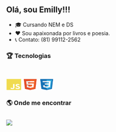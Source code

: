 ## Olá, sou Emilly!!!

- 🎓 Cursando NEM e DS
- ❤ Sou apaixonada por livros e poesia.
- 📞 Contato: (81) 99112-2562

 
### 🏆 Tecnologias
  
##

<div style="display: inline_block"><br>
  <img align="center" alt="Thallyta-Js" height="30" width="40" src="https://raw.githubusercontent.com/devicons/devicon/master/icons/javascript/javascript-plain.svg">
  <img align="center" alt="Thallyta-HTML" height="30" width="40" src="https://raw.githubusercontent.com/devicons/devicon/master/icons/html5/html5-original.svg">
  <img align="center" alt="Thallyta-CSS" height="30" width="40" src="https://raw.githubusercontent.com/devicons/devicon/master/icons/css3/css3-original.svg">
</div>

### 🌎 Onde me encontrar
  
##
  
<div>
  <a href="https://www.instagram.com/emyviitoria_?igsh=MXA1aXBpN2w5NG8zaw%3D%3D&utm_source=qr" target="_blank"><img src="https://img.shields.io/badge/-Instagram-%23E4405F?style=for-the-badge&logo=instagram&logoColor=white" target="_blank"></a>
</div>
<!--
**EmyFurtunato/EmyFurtunato** is a ✨ _special_ ✨ repository because its `README.md` (this file) appears on your GitHub profile.

Here are some ideas to get you started:


